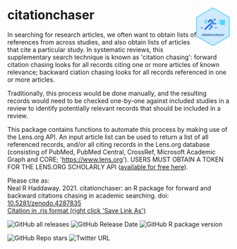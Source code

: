 # citationchaser <img src="inst/extdata/citationchaser.png" align="right" width="15%"/>

In searching for research articles, we often want to obtain lists of references from across studies, and also obtain lists of articles that cite a particular study. In systematic reviews, this supplementary search technique is known as 'citation chasing': forward citation chasing looks for all records citing one or more articles of known relevance; backward ciation chasing looks for all records referenced in one or more articles. 

Traditionally, this process would be done manually, and the resulting records would need to be checked one-by-one against included studies in a review to identify potentially relevant records that should be included in a review. 

This package contains functions to automate this process by making use of the Lens.org API. An input article list can be used to return a list of all referenced records, and/or all citing records in the Lens.org database (consisting of PubMed, PubMed Central, CrossRef, Microsoft Academic Graph and CORE; 'https://www.lens.org'). USERS MUST OBTAIN A TOKEN FOR THE LENS.ORG SCHOLARLY API (<a href="https://www.lens.org/lens/user/subscriptions#scholar" target="_blank">available for free here</a>).

Please cite as:<br>
Neal R Haddaway. 2021. citationchaser: an R package for forward and backward citations chasing in academic searching. doi: <a href="https://doi.org/10.5281/zenodo.4287835" target="_blank">10.5281/zenodo.4287835</a><br>
<a id="raw-url" href="https://raw.githubusercontent.com/nealhaddaway/PRISMA2020/master/inst/extdata/citation.ris">Citation in .ris format (right click 'Save Link As')</a>

<!-- badges: start -->
![GitHub all releases](https://img.shields.io/github/downloads/nealhaddaway/citationchaser/total)
![GitHub Release Date](https://img.shields.io/github/release-date/nealhaddaway/citationchaser)
![GitHub R package version](https://img.shields.io/github/r-package/v/nealhaddaway/citationchaser)

![GitHub Repo stars](https://img.shields.io/github/stars/nealhaddaway/citationchaser?style=social)
![Twitter URL](https://img.shields.io/twitter/url?style=social&url=https%3A%2F%2Fwww.twitter.com%2Fnealhaddaway)
<!-- badges: end -->

